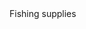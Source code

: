 <!DOCTYPE html>
  <html>
  <head>
    <div> Fishing supplies </div>
  </head>
  <body>
    
  </body>
  </html>

